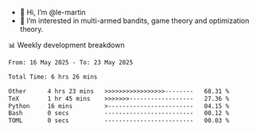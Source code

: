- 👋 Hi, I’m @le-martin
- 👀 I’m interested in multi-armed bandits, game theory and optimization theory.
<!---- 💞️ I’m looking to collaborate on ...
- 📫 How to reach me ...-->

<!---
Tutorial for using WakaTime stats in GitHub profile: https://github.com/athul/waka-readme
-->

📊 Weekly development breakdown
<!--START_SECTION:waka-->

```txt
From: 16 May 2025 - To: 23 May 2025

Total Time: 6 hrs 26 mins

Other      4 hrs 23 mins   >>>>>>>>>>>>>>>>>--------   68.31 %
TeX        1 hr 45 mins    >>>>>>>------------------   27.36 %
Python     16 mins         >------------------------   04.15 %
Bash       0 secs          -------------------------   00.12 %
TOML       0 secs          -------------------------   00.03 %
```

<!--END_SECTION:waka-->

<!---
le-martin/le-martin is a ✨ special ✨ repository because its `README.md` (this file) appears on your GitHub profile.
You can click the Preview link to take a look at your changes.
--->
